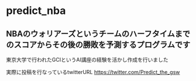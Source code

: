 # predict_nba
## NBAのウォリアーズというチームのハーフタイムまでのスコアからその後の勝敗を予測するプログラムです

 東京大学で行われたGCIというAI講座の経験を活かし作成を行いました
 
 実際に投稿を行なっているtwitterURL
 https://twitter.com/Predict_the_gsw
